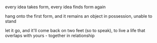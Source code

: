 every idea takes form, every idea finds form again

hang onto the first form, and it remains an object in possession, unable to stand

let it go, and it'll come back on two feet (so to speak), to live a life that overlaps with yours - together in relationship
